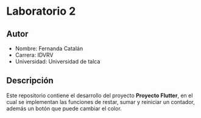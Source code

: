 # Laboratorio 2

## Autor
- Nombre: Fernanda Catalán
- Carrera: IDVRV
- Universidad: Universidad de talca

## Descripción
Este repositorio contiene el desarrollo del proyecto **Proyecto Flutter**, en el cual se implementan las funciones de restar, sumar y reiniciar un contador, además un botón que puede cambiar el color.